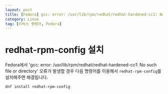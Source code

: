 ```yaml
---
layout: post
title: [Fedora] gcc: error: /usr/lib/rpm/redhat/redhat-hardened-cc1: No such file or directory 오류 발생시
category: Linux
tag: [리눅스 명령어, Fedora]
---
```

# redhat-rpm-config 설치

Fedora에서 'gcc: error: /usr/lib/rpm/redhat/redhat-hardened-cc1: No such file or directory' 오류가 발생할 경우 다음 명령어를 이용해서 `redhat-rpm-config`를 설치해주면 해결됩니다.

~~~
dnf install redhat-rpm-config
~~~